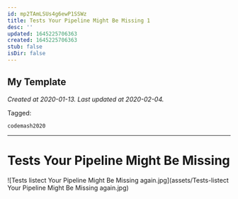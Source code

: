 ```yaml
---
id: mp2TAmLSUs4g6ewP1SSWz
title: Tests Your Pipeline Might Be Missing 1
desc: ''
updated: 1645225706363
created: 1645225706363
stub: false
isDir: false
---
```

My Template
---

_Created at 2020-01-13._
_Last updated at 2020-02-04._



Tagged: 
```
codemash2020
```


---

# Tests Your Pipeline Might Be Missing


![Tests listect Your Pipeline Might Be Missing again.jpg](assets/Tests-listect Your Pipeline Might Be Missing again.jpg)

